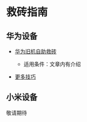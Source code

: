 # 救砖指南

## 华为设备

* [华为旧机自助救砖](https://www.coolapk.com/feed/26205215?shareKey=ZjY1ZTBjY2E2MTdkNjA3Nzg5MjY~)
  * 适用条件：文章内有介绍

* [更多技巧](./huawei.md)

## 小米设备

敬请期待
